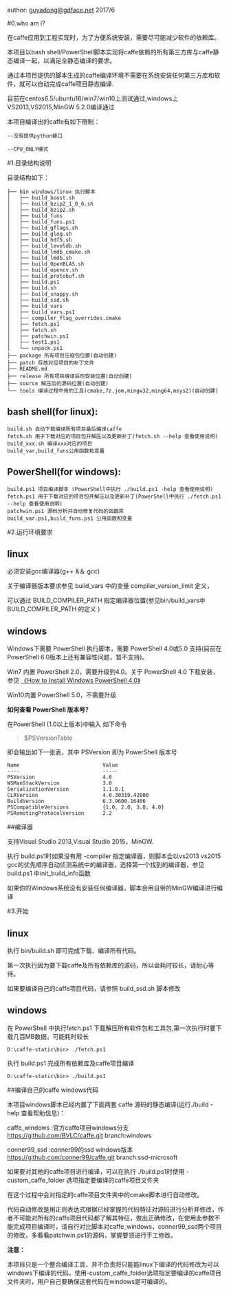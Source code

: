 author: guyadong@gdface.net 2017/6

#0.who am i?

在caffe应用到工程实现时，为了方便系统安装，需要尽可能减少软件的依赖库。

本项目以bash shell/PowerShell脚本实现将caffe依赖的所有第三方库与caffe静态编译一起，以满足全静态编译的要求。

通过本项目提供的脚本生成的caffe编译环境不需要在系统安装任何第三方库和软件，就可以自动完成caffe项目静态编译.

目前在centos6.5/ubuntu16/win7/win10上测试通过,windows上VS2013,VS2015,MinGW 5.2.0编译通过


本项目编译出的caffe有如下限制：


	--没有提供python接口

	--CPU_ONLY模式


#1.目录结构说明

目录结构如下：
	
	├── bin windows/linux 执行脚本
	│   ├── build_boost.sh
	│   ├── build_bzip2_1_0_6.sh
	│   ├── build_bzip2.sh
	│   ├── build_funs
	│   ├── build_funs.ps1
	│   ├── build_gflags.sh
	│   ├── build_glog.sh
	│   ├── build_hdf5.sh
	│   ├── build_leveldb.sh
	│   ├── build_lmdb_cmake.sh
	│   ├── build_lmdb.sh
	│   ├── build_OpenBLAS.sh
	│   ├── build_opencv.sh
	│   ├── build_protobuf.sh
	│   ├── build.ps1
	│   ├── build.sh
	│   ├── build_snappy.sh
	│   ├── build_ssd.sh
	│   ├── build_vars
	│   ├── build_vars.ps1
	│   ├── compiler_flag_overrides.cmake
	│   ├── fetch.ps1
	│   ├── fetch.sh
	│   ├── patchwin.ps1
	│   ├── test1.ps1
	│   └── unpack.ps1
	├── package 所有项目压缩包位置(自动创建)
	├── patch 存放对应项目的补丁文件
	├── README.md
	├── release 所有项目编译后的安装位置(自动创建)
	├── source 解压后的源码位置(自动创建)
	└── tools 编译过程中用的工具(cmake,7z,jom,mingw32,ming64,msys2)(自动创建)

## bash shell(for linux): ##

	build.sh 自动下载编译所有项目最后编译caffe
	fetch.sh 用于下载对应的项目包并解压以及更新补丁(fetch.sh --help 查看使用说明)
	build_xxx.sh 编译xxx对应的项目
	build_var,build_funs公用函数和变量

## PowerShell(for windows): ##

	build.ps1 项目编译脚本 (PowerShell中执行 ./build.ps1 -help 查看使用说明)
	fetch.ps1 用于下载对应的项目包并解压以及更新补丁(PowerShell中执行 ./fetch.ps1 --help 查看使用说明)
	patchwin.ps1 源码分析并自动修复代码的函数库
	build_var.ps1,build_funs.ps1 公用函数和变量




#2.运行环境要求

## linux ##

必须安装gcc编译器(g++ &＆ gcc)

关于编译器版本要求参见 build_vars 中的变量 compiler_version_limit 定义，

可以通过 BUILD_COMPILER_PATH 指定编译器位置(参见bin/build_vars中 BUILD_COMPILER_PATH 的定义 )

## windows ##

Windows下需要 PowerShell 执行脚本，需要 PowerShell 4.0或5.0 支持(目前在PowerShell 6.0版本上还有兼容性问题，暂不支持)。

Win7 内置 PowerShell 2.0，需要升级到4.0。关于 PowerShell 4.0 下载安装，参见
[《How to Install Windows PowerShell 4.0》](https://social.technet.microsoft.com/wiki/contents/articles/21016.how-to-install-windows-PowerShell-4-0.aspx)

Win10内置 PowerShell 5.0，不需要升级

**如何查看 PowerShell 版本号?**

在PowerShell (1.0以上版本)中输入 如下命令

>$PSVersionTable
    
即会输出如下一张表，其中 PSVersion 即为 PowerShell 版本号

	Name                           Value                                                                                                                                                                                                          
	----                           -----                                                                                                                                                                                                          
	PSVersion                      4.0                                                                                                                                                                                                            
	WSManStackVersion              3.0                                                                                                                                                                                                            
	SerializationVersion           1.1.0.1                                                                                                                                                                                                        
	CLRVersion                     4.0.30319.42000                                                                                                                                                                                                
	BuildVersion                   6.3.9600.16406                                                                                                                                                                                                 
	PSCompatibleVersions           {1.0, 2.0, 3.0, 4.0}                                                                                                                                                                                           
	PSRemotingProtocolVersion      2.2              

##编译器

支持Visual Studio 2013,Visual Studio 2015，MinGW.

执行 build.ps1时如果没有用 -compiler 指定编译器，则脚本会以vs2013 vs2015 gcc的优先顺序自动侦测系统中的编译器，选择第一个找到的编译器，参见 build.ps1 中init_build_info函数

如果你的Windows系统没有安装任何编译器，脚本会用自带的MinGW编译进行编译
    
#3.开始

## linux ##
执行 bin/build.sh 即可完成下载、编译所有代码。

第一次执行因为要下载caffe及所有依赖库的源码，所以会耗时较长，请耐心等待。

如果要编译自己的caffe项目代码，请参照 build_ssd.sh 脚本修改

## windows ##

在 PowerShell 中执行fetch.ps1 下载解压所有软件包和工具包,第一次执行时要下载几百MB数据，可能耗时较长 

	D:\caffe-static\bin> ./fetch.ps1

执行 build.ps1 完成所有依赖库及caffe项目编译

	D:\caffe-static\bin> ./build.ps1

##编译自己的caffe windows代码

本项目windows脚本已经内置了下面两套 caffe 源码的静态编译(运行./build -help 查看帮助信息)：

caffe_windows :官方caffe项目windows分支 https://github.com/BVLC/caffe.git branch:windows

conner99_ssd  :conner99的ssd windows版本  https://github.com/conner99/caffe.git branch:ssd-microsoft

如果要对其他的caffe项目进行编译，可以在执行 ./build.ps1时使用 -custom_caffe_folder 选项指定要编译的caffe项目文件夹

在这个过程中会对指定的caffe项目文件夹中的cmake脚本进行自动修改。

代码自动修改是用正则表达式根据已经掌握的代码特征对源码进行分析并修改，作者不可能对所有的caffe项目代码都了解其特征，做出正确修改，在使用此参数不能完成项目编译时，请自行对比脚本对caffe_windows，conner99_ssd两个项目的修改，多看看patchwin.ps1的源码，掌握要领进行手工修改。

**注意：**

本项目只是一个整合编译工具，并不负责将只能能linux下编译的代码修改为可以windows下编译的代码。使用-custom_caffe_folder选项指定要编译的caffe项目文件夹时，用户自己要确保这套代码在windows是可编译的。



 








